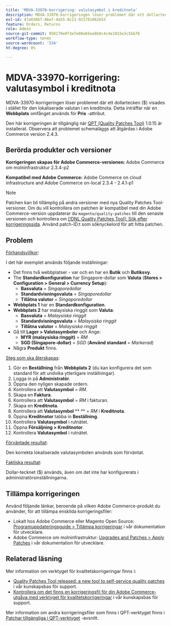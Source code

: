 ```yaml
---
title: 'MDVA-33970-korrigering: valutasymbol i kreditnota'
description: MDVA-33970-korrigeringen löser problemet där ett dollartecken ($) visades i stället för den lokaliserade valutan i en kreditnota. Detta inträffar när ett **Website**-omfång används för ett **Price**-attribut.
exl-id: 47a03067-86ef-4a55-8c21-921781062b53
feature: Orders, Returns
role: Admin
source-git-commit: 958179e0f3efe08e65ea8b0c4c4e1015e3c5bb76
workflow-type: tm+mt
source-wordcount: '534'
ht-degree: 0%

---
```


# MDVA-33970-korrigering: valutasymbol i kreditnota

MDVA-33970-korrigeringen löser problemet där ett dollartecken ($) visades i stället för den lokaliserade valutan i en kreditnota. Detta inträffar när en **Webbplats** omfånget används för **Pris** -attribut.

Den här korrigeringen är tillgänglig när [QPT (Quality Patches Tool)](https://devdocs.magento.com/guides/v2.4/comp-mgr/patching.html#mqp) 1.0.15 är installerat. Observera att problemet schemaläggs att åtgärdas i Adobe Commerce version 2.4.3.

## Berörda produkter och versioner

**Korrigeringen skapas för Adobe Commerce-versionen:** Adobe Commerce om molninfrastruktur 2.3.4-p2

**Kompatibel med Adobe Commerce:** Adobe Commerce on cloud infrastructure and Adobe Commerce on-local 2.3.4 - 2.4.1-p1

>[!NOTE]
>
>Patchen kan bli tillämplig på andra versioner med nya Quality Patches Tool-versioner. Om du vill kontrollera om patchen är kompatibel med din Adobe Commerce-version uppdaterar du `magento/quality-patches` till den senaste versionen och kontrollera om [[!DNL Quality Patches Tool]: Sök efter korrigeringssida](https://devdocs.magento.com/quality-patches/tool.html#patch-grid). Använd patch-ID:t som söknyckelord för att hitta patchen.

## Problem

<u>Förhandsvillkor</u>:

I det här exemplet används följande inställningar:

* Det finns två webbplatser - var och en har en **Butik** och **Butiksvy**.
* The **Standardkonfiguration** har Singapore-dollar som **Valuta** (**Stores > Configuration > General > Currency Setup**):
   * **Basvaluta** = *Singaporedollar*
   * **Standardvisningsvaluta** = *Singaporedollar*
   * **Tillåtna valutor** = *Singaporedollar*
* **Webbplats 1** har en **Standardkonfiguration**.
* **Webbplats 2** har malaysiska ringgit som **Valuta**:
   * **Basvaluta** = *Malaysiska ringgit*
   * **Standardvisningsvaluta** = *Malaysiska ringgit*
   * **Tillåtna valutor** = *Malaysiska ringgit*
* Gå till **Lager > Valutasymboler** och Ange:
   * **MYR (malaysiska ringgit)** = *RM*
   * **SGD (Singapore-dollar)** = *SGD* (**Använd standard** = *Markerad*)
* Några **Produkt** finns.

<u>Steg som ska återskapas</u>:

1. Gör en **Beställning** från **Webbplats 2** (du kan konfigurera det som standard för att undvika ytterligare inställningar).
1. Logga in på **Administratör**.
1. Öppna den nyligen skapade ordern.
1. Kontrollera att **Valutasymbol** = *RM*.
1. Skapa en **Faktura**.
1. Kontrollera att **Valutasymbol** = *RM* i fakturan.
1. Skapa en **Kreditnota**.
1. Kontrollera att **Valutasymbol**  ** ** = *RM* i **Kreditnota**.
1. Öppna **Kreditnotor** tabba in **Beställning**.
1. Kontrollera **Valutasymbol** i rutnätet.
1. Öppna **Försäljning > Kreditnotor**.
1. Kontrollera **Valutasymbol** i rutnätet.

<u>Förväntade resultat</u>:

Den korrekta lokaliserade valutasymbolen används som förväntat.

<u>Faktiska resultat</u>:

Dollar-tecknet ($) används, även om det inte har konfigurerats i administratörsinställningarna.

## Tillämpa korrigeringen

Använd följande länkar, beroende på vilken Adobe Commerce-produkt du använder, för att tillämpa enskilda korrigeringsfiler:

* Lokalt hos Adobe Commerce eller Magento Open Source: [Programuppdateringsguide > Tillämpa korrigeringar](https://devdocs.magento.com/guides/v2.4/comp-mgr/patching/mqp.html) i vår dokumentation för utvecklare.
* Adobe Commerce om molninfrastruktur: [Upgrades and Patches > Apply Patches](https://devdocs.magento.com/cloud/project/project-patch.html) i vår dokumentation för utvecklare.

## Relaterad läsning

Mer information om verktyget för kvalitetskorrigeringar finns i:

* [Quality Patches Tool released: a new tool to self-service quality patches](/help/announcements/adobe-commerce-announcements/magento-quality-patches-released-new-tool-to-self-serve-quality-patches.md) i vår kunskapsbas för support.
* [Kontrollera om det finns en korrigeringsfil för din Adobe Commerce-utgåva med verktyget för kvalitetskorrigeringar](/help/support-tools/patches-available-in-qpt-tool/check-patch-for-magento-issue-with-magento-quality-patches.md) i vår kunskapsbas för support.

Mer information om andra korrigeringsfiler som finns i QPT-verktyget finns i [Patchar tillgängliga i QPT-verktyget](https://support.magento.com/hc/en-us/sections/360010506631-Patches-available-in-QPT-tool-) -avsnitt.
